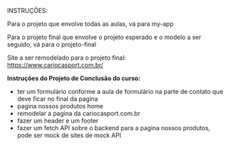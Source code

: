 INSTRUÇÕES:

Para o projeto que envolve todas as aulas, vá para my-app

Para o projeto final que envolve o projeto esperado e o modelo a ser seguido, vá para o projeto-final

Site a ser remodelado para o projeto final: https://www.cariocasport.com.br/

<b>Instruções do Projeto de Conclusão do curso:</b>
- ter um formulário conforme a aula de formulário na parte de contato que deve ficar no final da pagina
- pagina nossos produtos home
- remodelar a pagina da cariocasport.com.br
- fazer um header e um footer
- fazer um fetch API sobre o backend para a pagina nossos produtos, pode ser mock de sites de mock API
